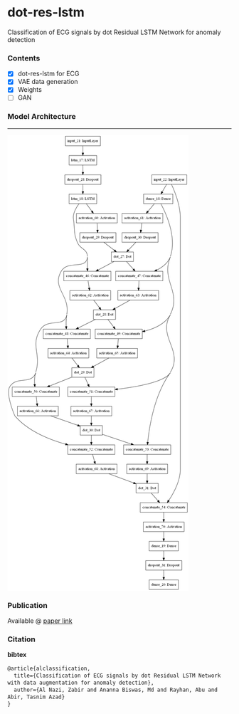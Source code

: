 # dot-res-lstm
Classification of ECG signals by dot Residual LSTM Network for anomaly detection

### Contents

- [x] dot-res-lstm for ECG
- [x] VAE data generation
- [x] Weights 
- [ ] GAN

### Model Architecture

<hr>
<img src="dotreslstm_plot.png" align="middle" />

### Publication

Available @ [paper link](https://www.researchgate.net/publication/337159046_Classification_of_ECG_signals_by_dot_Residual_LSTM_Network_with_data_augmentation_for_anomaly_detection)


### Citation

**bibtex**

```
@article{alclassification,
  title={Classification of ECG signals by dot Residual LSTM Network with data augmentation for anomaly detection},
  author={Al Nazi, Zabir and Ananna Biswas, Md and Rayhan, Abu and Abir, Tasnim Azad}
}

```